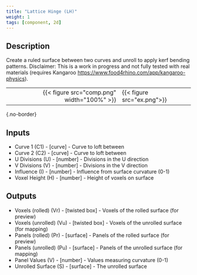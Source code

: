 ```yaml
---
title: "Lattice Hinge (LH)"
weight: 1
tags: [component, 2d]
---
```


## Description

Create a ruled surface between two curves and unroll to apply kerf bending patterns. Disclaimer: This is a work in progress and not fully tested with real materials (requires Kangaroo https://www.food4rhino.com/app/kangaroo-physics).

| | |
| ---: | :--- |
|{{< figure src="comp.png" width="100%" >}} |{{< figure src="ex.png">}} |
{.no-border}

## Inputs

- Curve 1 (C1) - [curve] - Curve to loft between
- Curve 2 (C2) - [curve] - Curve to loft between
- U Divisions (U) - [number] - Divisions in the U direction
- V Divisions (V) - [number] - Divisions in the V direction
- Influence (I) - [number] - Influence from surface curvature (0-1)
- Voxel Height (H) - [number] - Height of voxels on surface

## Outputs

- Voxels (rolled) (Vr) - [twisted box] - Voxels of the rolled surface (for preview)
- Voxels (unrolled) (Vu) - [twisted box] - Voxels of the unrolled surface (for mapping)
- Panels (rolled) (Pr) - [surface] - Panels of the rolled surface (for preview)
- Panels (unrolled) (Pu) - [surface] - Panels of the unrolled surface (for mapping)
- Panel Values (V) - [number] - Values measuring curvature (0-1)
- Unrolled Surface (S) - [surface] - The unrolled surface